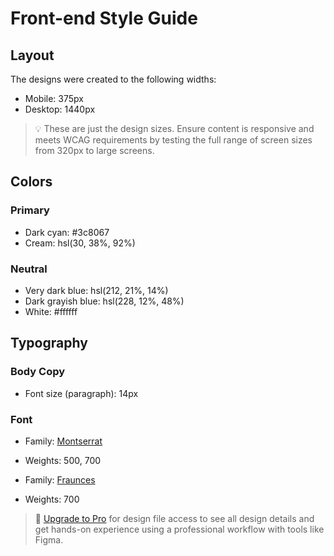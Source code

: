 # Front-end Style Guide

## Layout

The designs were created to the following widths:

- Mobile: 375px
- Desktop: 1440px

> 💡 These are just the design sizes. Ensure content is responsive and meets WCAG requirements by testing the full range of screen sizes from 320px to large screens.

## Colors

### Primary

- Dark cyan: #3c8067
- Cream: hsl(30, 38%, 92%)

### Neutral

- Very dark blue: hsl(212, 21%, 14%)
- Dark grayish blue: hsl(228, 12%, 48%)
- White: #ffffff

## Typography

### Body Copy

- Font size (paragraph): 14px

### Font

- Family: [Montserrat](https://fonts.google.com/specimen/Montserrat)
- Weights: 500, 700

- Family: [Fraunces](https://fonts.google.com/specimen/Fraunces)
- Weights: 700

> 💎 [Upgrade to Pro](https://www.frontendmentor.io/pro?ref=style-guide) for design file access to see all design details and get hands-on experience using a professional workflow with tools like Figma.
